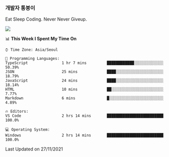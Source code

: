### 개발자 통붕이
Eat Sleep Coding.
Never Never Giveup.

<img src="https://github-readme-stats.vercel.app/api/top-langs/?username=tiaz0128&layout=compact" />

<br/>

<!--START_SECTION:waka-->
📊 **This Week I Spent My Time On** 

```text
⌚︎ Time Zone: Asia/Seoul

💬 Programming Languages: 
TypeScript               1 hr 7 mins         ████████████░░░░░░░░░░░░░   50.39% 
JSON                     25 mins             ████░░░░░░░░░░░░░░░░░░░░░   18.79% 
JavaScript               24 mins             ████░░░░░░░░░░░░░░░░░░░░░   18.14% 
HTML                     10 mins             ██░░░░░░░░░░░░░░░░░░░░░░░   7.77% 
Markdown                 6 mins              █░░░░░░░░░░░░░░░░░░░░░░░░   4.89%

🔥 Editors: 
VS Code                  2 hrs 14 mins       █████████████████████████   100.0%

💻 Operating System: 
Windows                  2 hrs 14 mins       █████████████████████████   100.0%

```


 Last Updated on 27/11/2021
<!--END_SECTION:waka-->
